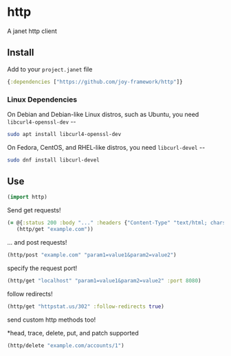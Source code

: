 # http

A janet http client

## Install

Add to your `project.janet` file

```clojure
{:dependencies ["https://github.com/joy-framework/http"]}
```

### Linux Dependencies

On Debian and Debian-like Linux distros, such as Ubuntu, you need `libcurl4-openssl-dev` --

```bash
sudo apt install libcurl4-openssl-dev
```

On Fedora, CentOS, and RHEL-like distros, you need `libcurl-devel` --

```bash
sudo dnf install libcurl-devel
```

## Use

```clojure
(import http)
```

Send get requests!

```clojure
(= @{:status 200 :body "..." :headers {"Content-Type" "text/html; charset=UTF-8" ...}}
   (http/get "example.com"))
```

... and post requests!

```clojure
(http/post "example.com" "param1=value1&param2=value2")
```

specify the request port!

```clojure
(http/get "localhost" "param1=value1&param2=value2" :port 8080)
```

follow redirects!

```clojure
(http/get "httpstat.us/302" :follow-redirects true)
```

send custom http methods too!

*head, trace, delete, put, and patch supported

```clojure
(http/delete "example.com/accounts/1")
```
